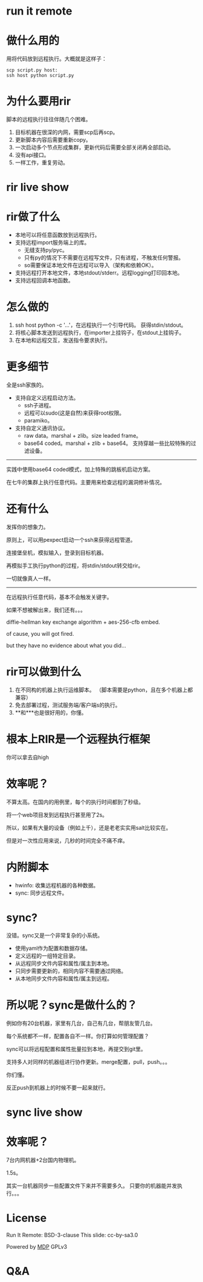 # run it remote

# 做什么用的

用将代码放到远程执行。大概就是这样子：

	scp script.py host:
	ssh host python script.py

# 为什么要用rir

脚本的远程执行往往伴随几个困难。

1. 目标机器在很深的内网，需要scp后再scp。
2. 更新脚本内容后需要重新copy。
3. 一次启动多个节点形成集群，更新代码后需要全部关闭再全部启动。
4. 没有api接口。
5. 一样工作，重复劳动。

# rir live show

# rir做了什么

* 本地可以将任意函数放到远程执行。
* 支持远程import服务端上的库。
  * 无缝支持py/pyc。
  * 只有py的情况下不需要在远程写文件，只有进程，不触发任何警报。
  * so需要保证本地文件在远程可以导入（架构和依赖OK）。
* 支持远程打开本地文件，本地stdout/stderr。远程logging打印回本地。
* 支持远程回调本地函数。

# 怎么做的

1. ssh host python -c '...'，在远程执行一个引导代码。
   获得stdin/stdout。
2. 将核心脚本发送到远程执行，在importer上挂钩子，在stdout上挂钩子。
3. 在本地和远程交互，发送指令要求执行。

# 更多细节

全是ssh家族的。

* 支持自定义远程启动方法。
  * ssh子进程。
  * 远程可以sudo(这是自然)来获得root权限。
  * paramiko。
* 支持自定义通讯协议。
  * raw data。marshal + zlib。size leaded frame。
  * base64 coded。marshal + zlib + base64。
    支持穿越一些比较特殊的过滤设备。

---

实践中使用base64 coded模式，加上特殊的跳板机启动方案。

在七牛的集群上执行任意代码。主要用来检查远程的漏洞修补情况。

# 还有什么

发挥你的想象力。

原则上，可以用pexpect启动一个ssh来获得远程管道。

连接堡垒机，模拟输入，登录到目标机器。

再模拟手工执行python的过程，将stdin/stdout转交给rir。

一切就像真人一样。

---

在远程执行任意代码，基本不会触发关键字。

如果不想被解出来，我们还有。。。

diffie-hellman key exchange algorithm + aes-256-cfb embed.

of cause, you will got fired.

but they have no evidence about what you did...

# rir可以做到什么

1. 在不同构的机器上执行运维脚本。
   （脚本需要是python，且在多个机器上都兼容）
2. 免去部署过程，测试服务端/客户端s的执行。
3. \*\*和\*\*\*也是很好用的，你懂。

# 根本上RIR是一个远程执行框架

你可以拿去自high

# 效率呢？

不算太高。在国内的用例里，每个的执行时间都到了秒级。

将一个web项目发到远程执行甚至用了2s。

所以，如果有大量的设备（例如上千），还是老老实实用salt比较实在。

但是对一次性应用来说，几秒的时间完全不痛不痒。

# 内附脚本

* hwinfo: 收集远程机器的各种数据。
* sync: 同步远程文件。

# sync?

没错。sync又是一个非常复杂的小系统。

* 使用yaml作为配置和数据存储。
* 定义远程的一组特定目录。
* 从远程同步文件内容和属性/属主到本地。
* 只同步需要更新的，相同内容不需要通过网络。
* 从本地同步文件内容和属性/属主到远程。

# 所以呢？sync是做什么的？

例如你有20台机器，家里有几台，自己有几台，帮朋友管几台。

每个系统都不一样，配置各自不一样。你打算如何管理配置？

sync可以将远程配置和属性批量拉到本地，再提交到git里。

支持多人对同样的机器组进行协作更新。merge配置，pull，push。。。

你们懂。

反正push到机器上的时候不要一起来就行。

# sync live show

# 效率呢？

7台内网机器+2台国内物理机。

1.5s。

其实一台机器同步一些配置文件下来并不需要多久。
只要你的机器能并发执行。。。

# License

Run It Remote: BSD-3-clause
This slide: cc-by-sa3.0

Powered by [MDP](https://github.com/visit1985/mdp)
GPLv3

# Q&A
